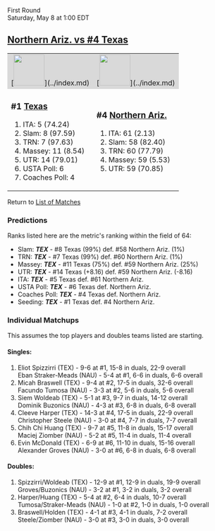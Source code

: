 First Round  
Saturday, May 8 at 1:00 EDT
## [Northern Ariz. vs #4 Texas](https://www.ncaa.com/game/5833385) 

<table>  
<tr style="background-color: #d9d9d9 !important"><td>[<img src="https://www.ncaa.com/sites/default/files/images/logos/schools/t/texas.70.png" width="70" height="70" />](../index.md)</td><td>[<img src="https://www.ncaa.com/sites/default/files/images/logos/schools/n/northern-ariz.70.png" width="70" height="70" />](../index.md)</td></tr>
<tr><td>  

<h3>#1 <a href="../index.md">Texas</a></h3>  

<ol>  
<li>ITA: 5 (74.24)</li>  
<li>Slam: 8 (97.59)</li>  
<li>TRN: 7 (97.63)</li>  
<li>Massey: 11 (8.54)</li>  
<li>UTR: 14 (79.01)</li>  
<li>USTA Poll: 6</li>  
<li>Coaches Poll: 4</li>  
</ol>  

</td><td>  

<h3>#4 <a href="../index.md">Northern Ariz.</a></h3>  

<ol>  
<li>ITA: 61 (2.13)</li>  
<li>Slam: 58 (82.40)</li>  
<li>TRN: 60 (77.79)</li>  
<li>Massey: 59 (5.53)</li>  
<li>UTR: 59 (70.85)</li>  
</ol>  

</td></tr></table>  

Return to [List of Matches](../index.md)  

### Predictions  

Ranks listed here are the metric's ranking within the field of 64:  
- Slam: ***TEX*** - #8 Texas (99%) def. #58 Northern Ariz. (1%)  
- TRN: ***TEX*** - #7 Texas (99%) def. #60 Northern Ariz. (1%)  
- Massey: ***TEX*** - #11 Texas (75%) def. #59 Northern Ariz. (25%)  
- UTR: ***TEX*** - #14 Texas (+8.16) def. #59 Northern Ariz. (-8.16)  
- ITA: ***TEX*** - #5 Texas def. #61 Northern Ariz.  
- USTA Poll: ***TEX*** - #6 Texas def. Northern Ariz.  
- Coaches Poll: ***TEX*** - #4 Texas def. Northern Ariz.  
- Seeding: ***TEX*** - #1 Texas def. #4 Northern Ariz.  

### Individual Matchups  

This assumes the top players and doubles teams listed are starting.  

#### Singles:  
1. Eliot Spizzirri (TEX) - 9-6 at #1, 15-8 in duals, 22-9 overall  
   Eban Straker-Meads (NAU) - 5-4 at #1, 6-6 in duals, 6-6 overall
2. Micah Braswell (TEX) - 9-4 at #2, 17-5 in duals, 32-6 overall  
   Facundo Tumosa (NAU) - 3-3 at #2, 5-6 in duals, 5-6 overall
3. Siem Woldeab (TEX) - 5-1 at #3, 9-7 in duals, 14-12 overall  
   Dominik Buzonics (NAU) - 4-3 at #3, 6-8 in duals, 6-8 overall
4. Cleeve Harper (TEX) - 14-3 at #4, 17-5 in duals, 22-9 overall  
   Christopher Steele (NAU) - 3-0 at #4, 7-7 in duals, 7-7 overall
5. Chih Chi Huang (TEX) - 9-7 at #5, 11-8 in duals, 15-17 overall  
   Maciej Ziomber (NAU) - 5-2 at #5, 11-4 in duals, 11-4 overall
6. Evin McDonald (TEX) - 6-9 at #6, 11-10 in duals, 15-16 overall  
   Alexander Groves (NAU) - 3-0 at #6, 6-8 in duals, 6-8 overall

#### Doubles:  
1. Spizzirri/Woldeab (TEX) - 12-9 at #1, 12-9 in duals, 19-9 overall  
   Groves/Buzonics (NAU) - 3-2 at #1, 3-2 in duals, 3-2 overall
2. Harper/Huang (TEX) - 5-4 at #2, 6-4 in duals, 10-7 overall  
   Tumosa/Straker-Meads (NAU) - 1-0 at #2, 1-0 in duals, 1-0 overall
3. Braswell/Holden (TEX) - 4-1 at #3, 4-1 in duals, 7-2 overall  
   Steele/Ziomber (NAU) - 3-0 at #3, 3-0 in duals, 3-0 overall